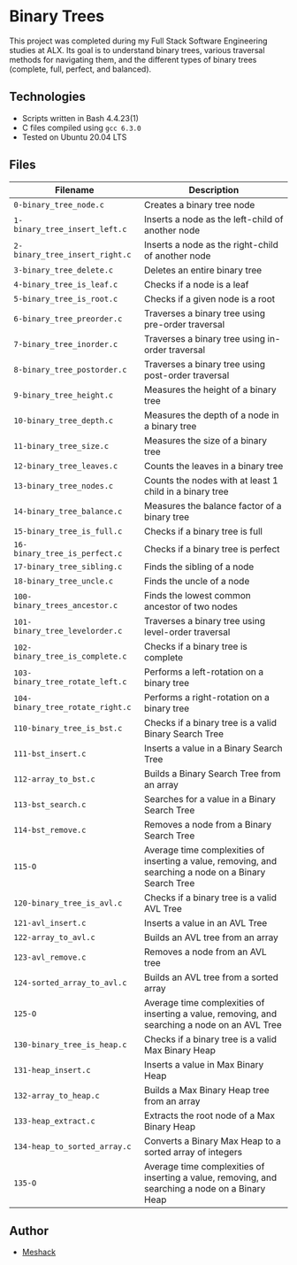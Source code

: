 # Binary Trees

This project was completed during my Full Stack Software Engineering studies at ALX. Its goal is to understand binary trees, various traversal methods for navigating them, and the different types of binary trees (complete, full, perfect, and balanced).

## Technologies
* Scripts written in Bash 4.4.23(1)
* C files compiled using `gcc 6.3.0`
* Tested on Ubuntu 20.04 LTS

## Files

| Filename | Description |
| -------- | ----------- |
| `0-binary_tree_node.c` | Creates a binary tree node |
| `1-binary_tree_insert_left.c` | Inserts a node as the left-child of another node |
| `2-binary_tree_insert_right.c` | Inserts a node as the right-child of another node |
| `3-binary_tree_delete.c` | Deletes an entire binary tree |
| `4-binary_tree_is_leaf.c` | Checks if a node is a leaf |
| `5-binary_tree_is_root.c` | Checks if a given node is a root |
| `6-binary_tree_preorder.c` | Traverses a binary tree using pre-order traversal |
| `7-binary_tree_inorder.c` | Traverses a binary tree using in-order traversal |
| `8-binary_tree_postorder.c` | Traverses a binary tree using post-order traversal |
| `9-binary_tree_height.c` | Measures the height of a binary tree |
| `10-binary_tree_depth.c` | Measures the depth of a node in a binary tree |
| `11-binary_tree_size.c` | Measures the size of a binary tree |
| `12-binary_tree_leaves.c` | Counts the leaves in a binary tree |
| `13-binary_tree_nodes.c` | Counts the nodes with at least 1 child in a binary tree |
| `14-binary_tree_balance.c` | Measures the balance factor of a binary tree |
| `15-binary_tree_is_full.c` | Checks if a binary tree is full |
| `16-binary_tree_is_perfect.c` | Checks if a binary tree is perfect |
| `17-binary_tree_sibling.c` | Finds the sibling of a node |
| `18-binary_tree_uncle.c` | Finds the uncle of a node |
| `100-binary_trees_ancestor.c` | Finds the lowest common ancestor of two nodes |
| `101-binary_tree_levelorder.c` | Traverses a binary tree using level-order traversal |
| `102-binary_tree_is_complete.c` | Checks if a binary tree is complete |
| `103-binary_tree_rotate_left.c` | Performs a left-rotation on a binary tree |
| `104-binary_tree_rotate_right.c` | Performs a right-rotation on a binary tree |
| `110-binary_tree_is_bst.c` | Checks if a binary tree is a valid Binary Search Tree |
| `111-bst_insert.c` | Inserts a value in a Binary Search Tree |
| `112-array_to_bst.c` | Builds a Binary Search Tree from an array |
| `113-bst_search.c` | Searches for a value in a Binary Search Tree |
| `114-bst_remove.c` | Removes a node from a Binary Search Tree |
| `115-O` | Average time complexities of inserting a value, removing, and searching a node on a Binary Search Tree |
| `120-binary_tree_is_avl.c` | Checks if a binary tree is a valid AVL Tree |
| `121-avl_insert.c` | Inserts a value in an AVL Tree |
| `122-array_to_avl.c` | Builds an AVL tree from an array |
| `123-avl_remove.c` | Removes a node from an AVL tree |
| `124-sorted_array_to_avl.c` | Builds an AVL tree from a sorted array |
| `125-O` | Average time complexities of inserting a value, removing, and searching a node on an AVL Tree |
| `130-binary_tree_is_heap.c` | Checks if a binary tree is a valid Max Binary Heap |
| `131-heap_insert.c` | Inserts a value in Max Binary Heap |
| `132-array_to_heap.c` | Builds a Max Binary Heap tree from an array |
| `133-heap_extract.c` | Extracts the root node of a Max Binary Heap |
| `134-heap_to_sorted_array.c` | Converts a Binary Max Heap to a sorted array of integers |
| `135-O` | Average time complexities of inserting a value, removing, and searching a node on a Binary Heap |

## Author
* [Meshack](https://github.com/BM-Ghost)